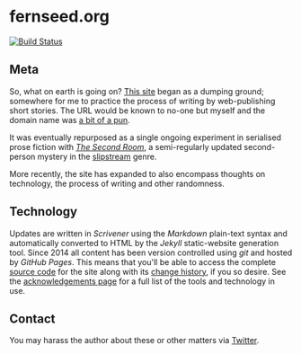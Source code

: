 # fernseed.org

[![Build Status](https://travis-ci.org/fernseed/fernseed.github.io.svg?branch=master)](https://travis-ci.org/fernseed/fernseed.github.io)

## Meta
So, what on earth is going on? [This site](http://fernseed.org) began as a dumping ground; somewhere for me to practice the process of writing by web-publishing short stories. The URL would be known to no-one but myself and the domain name was [a bit of a pun](http://en.wikipedia.org/wiki/Fern#Folklore). 

It was eventually repurposed as a single ongoing experiment in serialised prose fiction with [*The Second Room*](https://github.com/fernseed/fernseed.github.io/tree/master/fiction/the-second-room/_posts), a semi-regularly updated second-person mystery in the [slipstream](http://en.wikipedia.org/wiki/Slipstream_(genre)) genre.

More recently, the site has expanded to also encompass thoughts on technology, the process of writing and other randomness.

## Technology
Updates are written in *Scrivener* using the *Markdown* plain-text syntax and automatically converted to HTML by the *Jekyll* static-website generation tool. Since 2014 all content has been version controlled using *git* and hosted by *GitHub Pages*. This means that you'll be able to access the complete [source code](https://github.com/fernseed/fernseed.github.io) for the site along with its [change history](https://github.com/fernseed/fernseed.github.io/commits/master), if you so desire. See the [acknowledgements page](http://fernseed.org/meta/acknowledgements/) for a full list of the tools and technology in use. 

## Contact
You may harass the author about these or other matters via [Twitter](https://twitter.com/dmcgk/).